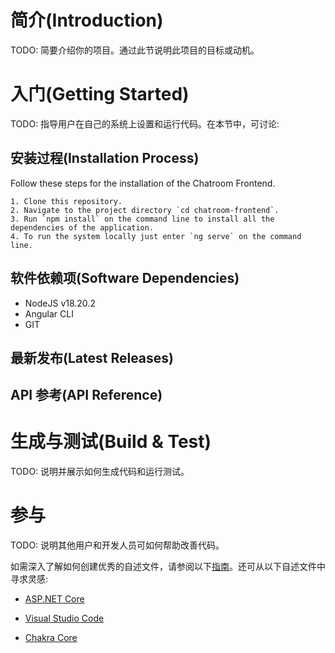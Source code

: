 
# 简介(Introduction)

TODO: 简要介绍你的项目。通过此节说明此项目的目标或动机。

  

# 入门(Getting Started)

TODO: 指导用户在自己的系统上设置和运行代码。在本节中，可讨论:

## 安装过程(Installation Process)
Follow these steps for the installation of the Chatroom Frontend.

	1. Clone this repository.
	2. Navigate to the project directory `cd chatroom-frontend`.
	3. Run `npm install` on the command line to install all the dependencies of the application.
	4. To run the system locally just enter `ng serve` on the command line.

## 软件依赖项(Software Dependencies)
- NodeJS v18.20.2
- Angular CLI
- GIT

## 最新发布(Latest Releases)

## API 参考(API Reference)

# 生成与测试(Build & Test)

TODO: 说明并展示如何生成代码和运行测试。

# 参与

TODO: 说明其他用户和开发人员可如何帮助改善代码。

  

如需深入了解如何创建优秀的自述文件，请参阅以下[指南](https://docs.microsoft.com/en-us/azure/devops/repos/git/create-a-readme?view=azure-devops)。还可从以下自述文件中寻求灵感:

- [ASP.NET Core](https://github.com/aspnet/Home)

- [Visual Studio Code](https://github.com/Microsoft/vscode)

- [Chakra Core](https://github.com/Microsoft/ChakraCore)